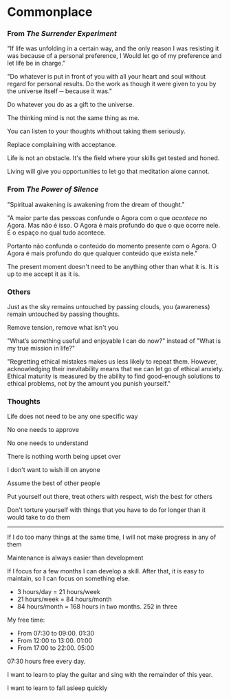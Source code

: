 # Commonplace

### From _The Surrender Experiment_

"If life was unfolding in a certain way, and the only reason I was resisting it was because of a personal preference, I Would let go of my preference and let life be in charge."

"Do whatever is put in front of you with all your heart and soul without regard for personal results. Do the work as though it were given to you by the universe itself ─ because it was."

Do whatever you do as a gift to the universe.

The thinking mind is not the same thing as me.

You can listen to your thoughts whithout taking them seriously.

Replace complaining with acceptance.

Life is not an obstacle. It's the field where your skills get tested and honed.

Living will give you opportunities to let go that meditation alone cannot.



### From _The Power of Silence_

"Spiritual awakening is awakening from the dream of thought."

"A maior parte das pessoas confunde o Agora com o que _acontece_ no Agora. Mas não é isso. O Agora é mais profundo do que o que ocorre nele. É o espaço no qual tudo acontece.

Portanto não confunda o conteúdo do momento presente com o Agora. O Agora é mais profundo do que qualquer conteúdo que exista nele."

The present moment doesn't need to be anything other than what it is. It is up to me accept it as it is.



### Others

Just as the sky remains untouched by passing clouds, you (awareness) remain untouched by passing thoughts.

Remove tension, remove what isn't you

"What’s something useful and enjoyable I can do now?" instead of "What is my true mission in life?"

"Regretting ethical mistakes makes us less likely to repeat them. However, acknowledging their inevitability means that we can let go of ethical anxiety. Ethical maturity is measured by the ability to find good-enough solutions to ethical problems, not by the amount you punish yourself."

### Thoughts

Life does not need to be any one specific way

No one needs to approve

No one needs to understand

There is nothing worth being upset over

I don't want to wish ill on anyone




Assume the best of other people

Put yourself out there, treat others with respect, wish the best for others


Don't torture yourself with things that you have to do for longer than it would take to do them

---

If I do too many things at the same time, I will not make progress in any of them

Maintenance is always easier than development

If I focus for a few months I can develop a skill. After that, it is easy to maintain, so I can focus on something else.

* 3 hours/day = 21 hours/week
* 21 hours/week = 84 hours/month
* 84 hours/month = 168 hours in two months. 252 in three

My free time:
* From 07:30 to 09:00. 01:30
* From 12:00 to 13:00. 01:00
* From 17:00 to 22:00. 05:00

07:30 hours free every day.

I want to learn to play the guitar and sing with the remainder of this year.

I want to learn to fall asleep quickly